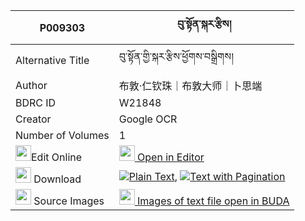 |P009303|བུ་སྟོན་སྐར་རྩིས། 
| --- | --- 
|Alternative Title |བུ་སྟོན་གྱི་སྐར་རྩིས་ཕྱོགས་བསྒྲིགས།
|Author| 布敦·仁钦珠｜布敦大师｜卜思端
|BDRC ID | W21848
|Creator | Google OCR
|Number of Volumes| 1
|<img width="25" src="https://img.icons8.com/color/25/000000/edit-property.png">Edit Online| [<img width="25" src="https://avatars.githubusercontent.com/u/45091458?s=200&v=4"> Open in Editor](http://editor.openpecha.org/P009303)
|<img width="25" src="https://img.icons8.com/fluent/48/000000/download-2.png"/>  Download | [![](https://img.icons8.com/color/20/000000/txt.png)Plain Text](https://github.com/Openpecha/P009303/releases/download/v2/bu_ton_kartsi_plain_P009303.zip), [![](https://img.icons8.com/color/20/000000/txt.png)Text with Pagination](https://github.com/Openpecha/P009303/releases/download/v2/bu_ton_kartsi_pages_P009303.zip)
|<img width="25" src="https://img.icons8.com/plasticine/100/000000/pictures-folder.png"/>  Source Images | [<img width="25" src="https://library.bdrc.io/icons/BUDA-small.svg"> Images of text file open in BUDA](https://library.bdrc.io/show/bdr:W21848)